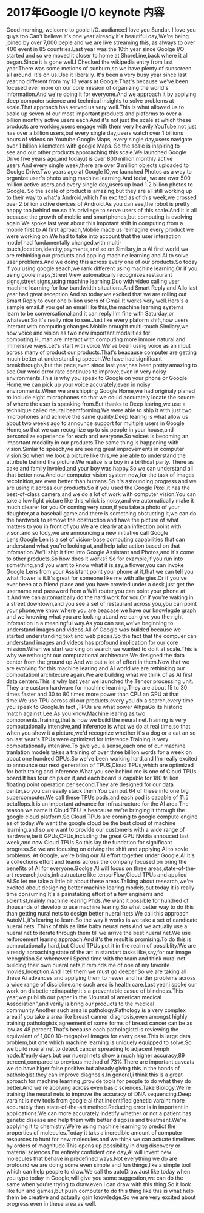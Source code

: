 # 2017年Google I/O keynote 内容
Good morning, welcome to goole I/O.
audiance:I love you Sundar.
I love you guys too.Can't believe it's one year already,it's beautiful day,We're being joined by over 7,000 peple and we are live streaming this, as always to over 400 event in 85 countries.Last year was the 10th year since Goolge I/O started and so we moved it closer to home at ShoreLine,back where it all began.Since it is gone well.I Checked the wikipedia entry from last year.There was some metions of sunburn,so we have plenty of sunscreen all around. It's on us.Use it liberally. It's been a very busy year since last year,no different from my 13 years at Google.That's because we've been focused ever more on our core mission of organizing the world's information.And we're doing it for everyone.And we approach it by applying deep computer science and technical insights to solve problems at scale.That approach has served us very well.This is what allowed us to scale up seven of our most important products and plaforms to over a billion monthly active users each.And it's not just the scale at which these products are working,users engage with them very heavily.YouTube,not just has over a billion users,but every single day,users watch over 1 billions hours of videos on Youtube.Google Maps, every single day,users navigate over 1 billion kilometers with google Maps. So the scale is inspiring to see,and our other products approaching this scale.We launched Google Drive five years ago,and today,it is over 800 million monthly active users.And every single week,there are over 3 million objects uploaded to Goolge Drive.Two years ago at Google IO,we launched Photos as a way to organize user's photo using machine learning.And todat, we are over 500 million active users,and every single day,users up load 1.2 billion photos to Google. So the scale of product is amazing,but they are all still working up to their way to what'a Android,which I'm excited as of this week,we crossed over 2 billion active devices of Android.As you can see,the robot is pretty happy too,behind me.so it's privilege to serve users of this scale.And it is all because the growth of moblie and smartphones,but computing is evolving again.We spoke last year about this impotant shift in computing from a mobile first to AI first aproach,Moblie made us reimagine every product we were working on.We had to take into account that the user interaction model had fundamentally changed,with multi-touch,location,identity,payments,and so on.Similary,in a AI first world,we are rethinking our products and appling machine learning and AI to solve user problems.And we doing this across every one of our products.So today if you using google seach,we rank different using machine learning.Or if you using goole maps,Street View automatically recognizes restaurant signs,street signs,using machine learning.Duo with video calling user machine learning for low bandwidth situations.And Smart Reply and Allo last year had great reception.And so today,we excited that we are rolling out Smart Reply to over one billion users of Gmail.It works very well.Hers's a sample email.if you get an email like this,the machine learning systems learn to be conversational,and it can reply.I'm fine with Saturday,or whatever.So it's really nice to see.Just like every plaform shift,how users interact with computing changes.Mobile brought multi-touch.Similary,we now voice and vision as two new important modalities for computing.Human are interact with computing more inmore natural and immersive ways.Let's start with voice.We've been using voice as an input across many of product our products.That's beacause computer are getting much better at understanding speech.We have had significant breakthroughs,but the pace,even since last year,has been pretty amazing to see.Our word error rate continues to improve,even in very noisy environments.This is why you speak to Google on your phone  or Google Home,we can pick up your voice accurately,even in noisy environments.When we are shipping Google Home,we had originaly planed to include eight microphones so that we could accurately locate the soucre of where the user is speaking from.But thanks to Deep learing,we use a technique called neural beamforming.We were able to ship it with just two microphones and achieve the same quality.Deep learing is what allow us about two weeks ago to announce support for multiple users in Google Home,so that we can recognize up to six people in your house,and personalize experience for each and everyone.So voices is becoming an important modality in our products.The same thing is happening with vision.Simlar to speech,we are seeing great improvements in computer vision.So when we look a picture like this,we are able to understand the attribute behind the picture.We realize is a boy in a birthdat party. There as cake and family involed,and your boy was happy.So we can understand all that better now.And our computer vision system now,for the task of images recofnition,are even better than humans.So it's astounding progress and we are using it across our products.So if you used the Google Pixel,it has the best-of-class camera,and we do a lot of work with computer vision.You can take a low light picture like this,whick is noisy,and we automatically make it much clearer for you.Or coming very soon,if you take a photo of your daughter,at a baseball game,and there is something obstucting it,we can do the hardwork to remove the obstruction and have the picture of what matters to you in front of you.We are clearly at an inflection point with vison.and so tody,we are announcing a new initiative call Google Lens.Google Len is a set of vision-base computing capabilities that can understand what you're looking at,and help take  action based on that infomation.We'll ship it first into Google Assistant and Photos,and it's come to other products.So how does it works? So for example,if you run into something,and you want to know what it is,say,a flower,you can invoke Google Lens from your Assistant,point your phone at it,that we can tell you what flower is it.It's great for someone like me with allergies.Or if you've ever been at a friend'place and you have crowled under a desk,just get the username and password from a Wifi router,you can point your phone at it.And we can automatically do the hard work for you.Or if you're waking in a street downtown,and you see a set of restaurant across you,you can point your phone,we know where you are beacase we have our knowlegde graph and we knowing what you are looking at.and we can give you the right infomation in a meaningful way.As you can see,we've beginning to understand images and videos.All of Google was builded because we started  understanding text and web pages.So the fact that the compuer can understand images and videos has profound  implication for our core mission.When we start working on search,we wanted to do it at scale.This is why we rethought our computational architecure.We designed the data center from the ground up.And we put a lot of effort in them.Now that we are evolving for this machine learing and AI world.we are rethinking our computationl architecure again.We are building what we think of as AI first data centers.This is why last year we launched the Tensor processing unit.
They are custom hardware for machine learning.They are about 15 to 30 times faster and 30 to 80 times more power than CPU an GPU at that time.We use TPU across all our products,every you do a search,every time you speak to Google.In fact ,TPUs are what power AlhpaGo its  historic match  against Lee.As you know,Machine learing as two components.Training,that is how we build the neural net.Training  is very computationally intensive,and inference is what we do at real time,so that when you show it a picture,we'd recognize whether it's a dog or a cat an so on.last year's TPUs were optimized for inference.Training is very computationally intensive.To give you a sense,each one of our machine tranlation models takes a training of over three billion words for a week on about one hundred GPUs.So we've been working hard,and I'm really excited to announce our next generation of TPUS,Cloud TPUs,which are optimized for both traing and inference.What you see behind me is one of Cloud TPUs board.It has four chips on it,and each board is capable for 180 trillion floating point operation per second.They are designed for our data center,so you can easily stack them.You can put 64 of these into one big supercomputer.We call these TPUs pods,and each pod is capable of 11.5 petaflops.It is an important advance for infrastructure for the AI area.The reason we name it Cloud TPU is beacause we're bringing it through the google cloud platform.So Cloud TPUs are coming to google compute engine as of today.We want the google cloud be the best cloud of machine learning.and so we want to provide our customers with a wide range of hardware,be it GPUs,CPUs,including the great GPU Nvidia annouced last week,and now Cloud TPUs.So this lay the fundation for significant progress.So we are focusing on driving  the shift and applying AI to sovle problems. At Google, we're bring our AI effort together under Google.AI.It's a collections effort and teams across the company focused on bring the benefits of AI for everyone.Goolge AI will focus on three areas,state-of-the-art research,tools,infrastructure like tensorFlow,Cloud TPUs and applied AI.So let me take a little bit about these areas.Talking about research,we're excited about designing better machine learing models,but today it is really time consuming.It's a painstaking effort of a few enginerrs and scientist,mainly machine learing Phds.We want it possible for hundred of thousands of develop to use machine learing.So what better way to do this than getting nural nets to design better nueral nets.We call this approach AutoML,it's learing to learn.So the way it  works is we takc a set of candicate nueral nets. Think of this as little baby neural nets And we actually use a nueral net to iterate through them till we arrive the best nueral net.We use reiforcement learing approach.And it's the result is promising.To do this is computationally hard,but Cloud TPUs put it in the realm of possiblity.We are already aproaching state of the art in standart tasks like,say,for our image recognition.So  whenever i Spend time with the team and think nural net building their own nueral nets,it reminds me of one of my favorite movies,Inception.And I tell them we must go deeper.So we are taking all these Ai advances and applying them to newer and harder problems across a wide range of discipline.one such area is health care.Last year,i spoke our work on diabetic retinapathy.it's a preventable casue of blindness.This year,we publish our paper in the "Journal of american medical Association",and verily is bring our products to the medical community.Another such area is pathology.Pathology is a very complex area.if you take a area like breast canner diagnosis,even amongst highly training pathologists,agreement of some forms of breast cancer can be as low as 48 percent.That's because each pathologistd is reviewing the equivalent of 1,000 10-megapixel images for every case.This is large data problem,but one which machine learning is uniquely equipped to solve.So we build nueral net to detect cancer spreading to adjacent lymph node.It'early days,but our nueral nets show a much higher accuracy,89 percent,compared to previous method of 73%.There are important caveats we do have higer false positive.but already giving this in the hands of pathologist.they can improve diagnosis.In general,i think this is a great aproach for machine learning ,provide tools for people to do what they do better.And we're applying across even basic sciences.Take Biology.We're training the neural nets to improve the accuracy of DNA sequencing.Deep varaint is new tools from google ai that indentified genetic varaint more accurately than state-of-the-art method.Reducing error is in important in applications.We can more accurately indetify whether or not a patient has genetic disease and help them with better diagosis and treatment.We're applying it to chemistry.We're using machine learning to predict the properties of molecules.Today it taks a incredible amount of computer resources to hunt for new molecules.and we think we can actuate timelines by orders of magnitude.This opens up possibility in drug discovery or material sciences.I'm entirely confident one day,AI will invent new molecules that behave in predefined ways.Not everything we do are profound.we are doing some even simple and fun things,like a simple tool which can help people to draw.We call ths autoDraw.Just like today when you type today in Google,will give you some suggestion,we can do the same when you're trying to draw.even i can draw with this thing.So it look like fun and games,but push computer to do this thing like this is what help them be creative and actually gain knowledge.So we are very excited about progress even in these area as well.
